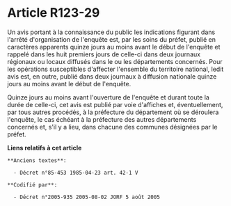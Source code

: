 # Article R123-29

Un avis portant à la connaissance du public les indications figurant dans l'arrêté d'organisation de l'enquête est, par les
soins du préfet, publié en caractères apparents quinze jours au moins avant le début de l'enquête et rappelé dans les huit
premiers jours de celle-ci dans deux journaux régionaux ou locaux diffusés dans le ou les départements concernés. Pour les
opérations susceptibles d'affecter l'ensemble du territoire national, ledit avis est, en outre, publié dans deux journaux à
diffusion nationale quinze jours au moins avant le début de l'enquête.

Quinze jours au moins avant l'ouverture de l'enquête et durant toute la durée de celle-ci, cet avis est publié par voie
d'affiches et, éventuellement, par tous autres procédés, à la préfecture du département où se déroulera l'enquête, le cas
échéant à la préfecture des autres départements concernés et, s'il y a lieu, dans chacune des communes désignées par le
préfet.

**Liens relatifs à cet article**

	**Anciens textes**:

	  - Décret n°85-453 1985-04-23 art. 42-1 V

	**Codifié par**:

	  - Décret n°2005-935 2005-08-02 JORF 5 août 2005
